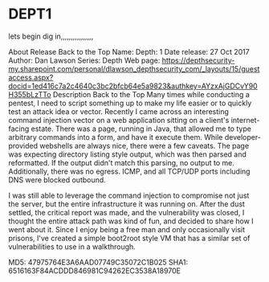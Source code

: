# DEPT1

lets begin dig in,,,,,,,,,,,,,,,,

About Release
Back to the Top
Name: Depth: 1
Date release: 27 Oct 2017
Author: Dan Lawson
Series: Depth
Web page: https://depthsecurity-my.sharepoint.com/personal/dlawson_depthsecurity_com/_layouts/15/guestaccess.aspx?docid=1ed416c7a2c4640c3bc2bfcb64e5a9823&authkey=AYzxAjGDCvY90H355bLzTTo
Description
Back to the Top
Many times while conducting a pentest, I need to script something up to make my life easier or to quickly test an attack idea or vector. Recently I came across an interesting command injection vector on a web application sitting on a client's internet-facing estate. There was a page, running in Java, that allowed me to type arbitrary commands into a form, and have it execute them. While developer-provided webshells are always nice, there were a few caveats. The page was expecting directory listing style output, which was then parsed and reformatted. If the output didn't match this parsing, no output to me. Additionally, there was no egress. ICMP, and all TCP/UDP ports including DNS were blocked outbound.

I was still able to leverage the command injection to compromise not just the server, but the entire infrastructure it was running on. After the dust settled, the critical report was made, and the vulnerability was closed, I thought the entire attack path was kind of fun, and decided to share how I went about it. Since I enjoy being a free man and only occasionally visit prisons, I've created a simple boot2root style VM that has a similar set of vulnerabilities to use in a walkthrough.

MD5: 47975764E3A6AAD07749C35072C1B025
SHA1: 6516163F84ACDDD846981C94262EC3538A18970E
















